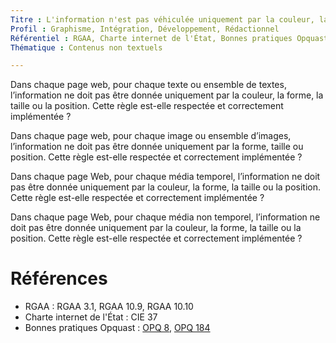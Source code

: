 ```yaml
---
Titre : L'information n'est pas véhiculée uniquement par la couleur, la forme, la taille ou la position d'un contenu.
Profil : Graphisme, Intégration, Développement, Rédactionnel
Référentiel : RGAA, Charte internet de l'État, Bonnes pratiques Opquast
Thématique : Contenus non textuels

---
```

Dans chaque page web, pour chaque texte ou ensemble de textes, l’information ne doit pas être donnée uniquement par la couleur, la forme, la taille ou la position. Cette règle est-elle respectée et correctement implémentée ?

Dans chaque page web, pour chaque image ou ensemble d’images, l’information ne doit pas être donnée uniquement par la forme, taille ou position. Cette règle est-elle respectée et correctement implémentée ?

Dans chaque page Web, pour chaque média temporel, l’information ne doit pas être donnée uniquement par la couleur, la forme, la taille ou la position. Cette règle est-elle respectée et correctement implémentée ?

Dans chaque page Web, pour chaque média non temporel, l’information ne doit pas être donnée uniquement par la couleur, la forme, la taille ou la position. Cette règle est-elle respectée et correctement implémentée ?

# Références

*   RGAA : RGAA 3.1, RGAA 10.9, RGAA 10.10
*   Charte internet de l'État : CIE 37
*   Bonnes pratiques Opquast : [OPQ 8](https://checklists.opquast.com/fr/qualiteweb/linformation-nest-pas-vehiculee-uniquement-par-la-couleur), [OPQ 184](https://checklists.opquast.com/fr/qualiteweb/un-contenu-nest-pas-designe-uniquement-par-sa-forme-ou-par-sa-position-a-lecran)

